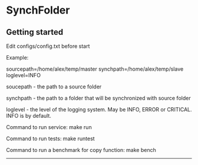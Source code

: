 # SynchFolder



## Getting started

Edit configs/config.txt before start

Example:

sourcepath=/home/alex/temp/master
synchpath=/home/alex/temp/slave
loglevel=INFO

soucepath - the path to a source folder

synchpath - the path to a folder that will be synchronized with source folder

loglevel - the level of the logging system. May be INFO, ERROR or CRITICAL. INFO is by default.


Command to run service:
make run

Command to run tests:
make runtest

Command to run a benchmark for copy function:
make bench


***





